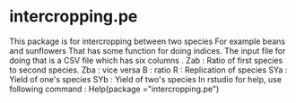 # intercropping.pe

This package is for intercropping between two species
For example beans and sunflowers
That has some function for doing indices.
The input file for doing that is a CSV file which has six columns .
Zab : Ratio of first species to second species. 
Zba : vice versa 
B : ratio
R : Replication of species
SYa : Yield of one's species
SYb : Yield of two's species
In rstudio for help, use following  command :
Help(package ="intercropping.pe")
